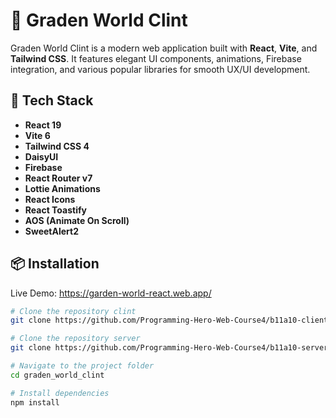 # 🌿 Graden World Clint

Graden World Clint is a modern web application built with **React**, **Vite**, and **Tailwind CSS**. It features elegant UI components, animations, Firebase integration, and various popular libraries for smooth UX/UI development.

## 🚀 Tech Stack

- **React 19**
- **Vite 6**
- **Tailwind CSS 4**
- **DaisyUI**
- **Firebase**
- **React Router v7**
- **Lottie Animations**
- **React Icons**
- **React Toastify**
- **AOS (Animate On Scroll)**
- **SweetAlert2**

## 📦 Installation

 Live Demo: https://garden-world-react.web.app/

```bash
# Clone the repository clint
git clone https://github.com/Programming-Hero-Web-Course4/b11a10-client-side-ranajitchandra

# Clone the repository server
git clone https://github.com/Programming-Hero-Web-Course4/b11a10-server-side-ranajitchandra

# Navigate to the project folder
cd graden_world_clint

# Install dependencies
npm install
